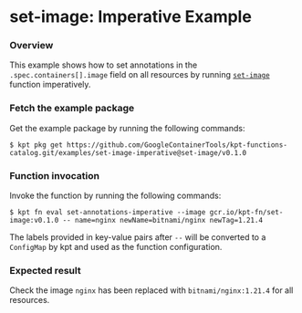 # set-image: Imperative Example

### Overview

This example shows how to set annotations in the `.spec.containers[].image`
field on all resources by running [`set-image`] function imperatively.

### Fetch the example package

Get the example package by running the following commands:

```shell
$ kpt pkg get https://github.com/GoogleContainerTools/kpt-functions-catalog.git/examples/set-image-imperative@set-image/v0.1.0
```

### Function invocation

Invoke the function by running the following commands:

```shell
$ kpt fn eval set-annotations-imperative --image gcr.io/kpt-fn/set-image:v0.1.0 -- name=nginx newName=bitnami/nginx newTag=1.21.4
```

The labels provided in key-value pairs after `--` will be converted to a
`ConfigMap` by kpt and used as the function configuration.

### Expected result

Check the image `nginx` has been replaced with `bitnami/nginx:1.21.4` for all resources.

[`set-image`]: https://catalog.kpt.dev/set-image/v0.1/
